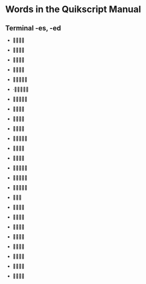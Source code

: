# Words in the Quikscript Manual

## Terminal -es, -ed

- 
- 
- 
- 
- 
- ·
- 
- 
- 
- 
- 
- 

- 
- 
- 
- 
- 

- 
- 
- 
- 
- 
- 
- 
- 
